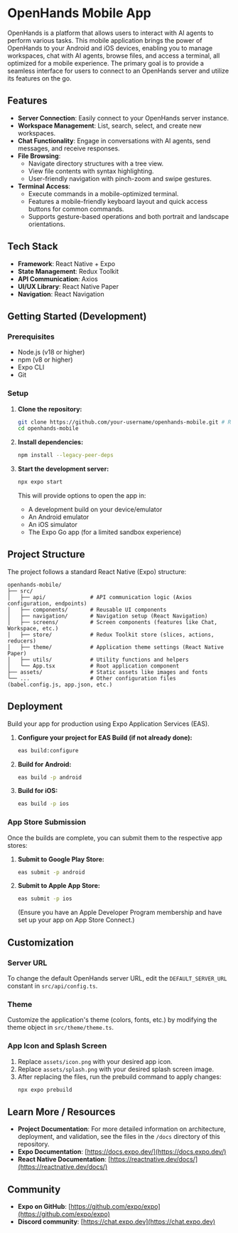 # OpenHands Mobile App

OpenHands is a platform that allows users to interact with AI agents to perform various tasks. This mobile application brings the power of OpenHands to your Android and iOS devices, enabling you to manage workspaces, chat with AI agents, browse files, and access a terminal, all optimized for a mobile experience. The primary goal is to provide a seamless interface for users to connect to an OpenHands server and utilize its features on the go.

## Features

*   **Server Connection**: Easily connect to your OpenHands server instance.
*   **Workspace Management**: List, search, select, and create new workspaces.
*   **Chat Functionality**: Engage in conversations with AI agents, send messages, and receive responses.
*   **File Browsing**:
    *   Navigate directory structures with a tree view.
    *   View file contents with syntax highlighting.
    *   User-friendly navigation with pinch-zoom and swipe gestures.
*   **Terminal Access**:
    *   Execute commands in a mobile-optimized terminal.
    *   Features a mobile-friendly keyboard layout and quick access buttons for common commands.
    *   Supports gesture-based operations and both portrait and landscape orientations.

## Tech Stack

*   **Framework**: React Native + Expo
*   **State Management**: Redux Toolkit
*   **API Communication**: Axios
*   **UI/UX Library**: React Native Paper
*   **Navigation**: React Navigation

## Getting Started (Development)

### Prerequisites

*   Node.js (v18 or higher)
*   npm (v8 or higher)
*   Expo CLI
*   Git

### Setup

1.  **Clone the repository:**
    ```bash
    git clone https://github.com/your-username/openhands-mobile.git # Replace with the actual repository URL
    cd openhands-mobile
    ```

2.  **Install dependencies:**
    ```bash
    npm install --legacy-peer-deps
    ```

3.  **Start the development server:**
    ```bash
    npx expo start
    ```
    This will provide options to open the app in:
    *   A development build on your device/emulator
    *   An Android emulator
    *   An iOS simulator
    *   The Expo Go app (for a limited sandbox experience)

## Project Structure

The project follows a standard React Native (Expo) structure:

```
openhands-mobile/
├── src/
│   ├── api/              # API communication logic (Axios configuration, endpoints)
│   ├── components/       # Reusable UI components
│   ├── navigation/       # Navigation setup (React Navigation)
│   ├── screens/          # Screen components (features like Chat, Workspace, etc.)
│   ├── store/            # Redux Toolkit store (slices, actions, reducers)
│   ├── theme/            # Application theme settings (React Native Paper)
│   ├── utils/            # Utility functions and helpers
│   └── App.tsx           # Root application component
├── assets/               # Static assets like images and fonts
└── ...                   # Other configuration files (babel.config.js, app.json, etc.)
```

## Deployment

Build your app for production using Expo Application Services (EAS).

1.  **Configure your project for EAS Build (if not already done):**
    ```bash
    eas build:configure
    ```

2.  **Build for Android:**
    ```bash
    eas build -p android
    ```

3.  **Build for iOS:**
    ```bash
    eas build -p ios
    ```

### App Store Submission

Once the builds are complete, you can submit them to the respective app stores:

1.  **Submit to Google Play Store:**
    ```bash
    eas submit -p android
    ```

2.  **Submit to Apple App Store:**
    ```bash
    eas submit -p ios
    ```
    (Ensure you have an Apple Developer Program membership and have set up your app on App Store Connect.)

## Customization

### Server URL

To change the default OpenHands server URL, edit the `DEFAULT_SERVER_URL` constant in `src/api/config.ts`.

### Theme

Customize the application's theme (colors, fonts, etc.) by modifying the theme object in `src/theme/theme.ts`.

### App Icon and Splash Screen

1.  Replace `assets/icon.png` with your desired app icon.
2.  Replace `assets/splash.png` with your desired splash screen image.
3.  After replacing the files, run the prebuild command to apply changes:
    ```bash
    npx expo prebuild
    ```

## Learn More / Resources

*   **Project Documentation**: For more detailed information on architecture, deployment, and validation, see the files in the `/docs` directory of this repository.
*   **Expo Documentation**: [https://docs.expo.dev/](https://docs.expo.dev/)
*   **React Native Documentation**: [https://reactnative.dev/docs/](https://reactnative.dev/docs/)

## Community

*   **Expo on GitHub**: [https://github.com/expo/expo](https://github.com/expo/expo)
*   **Discord community**: [https://chat.expo.dev](https://chat.expo.dev)
